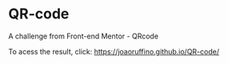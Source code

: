 # QR-code
A challenge from Front-end Mentor - QRcode

To acess the result, click: https://joaoruffino.github.io/QR-code/
